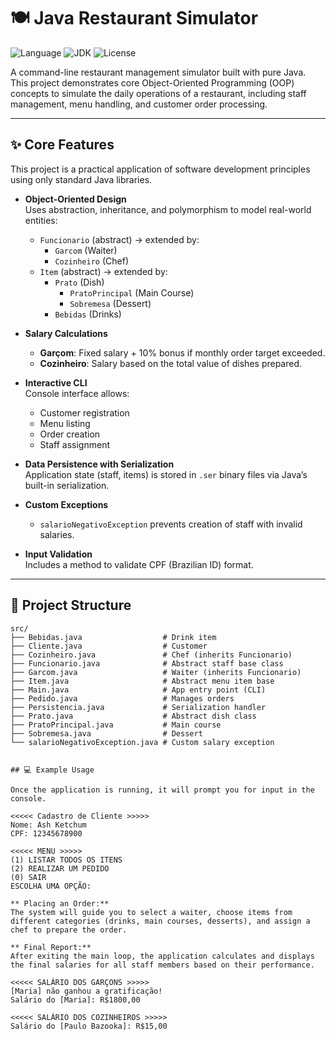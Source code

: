 # 🍽️ Java Restaurant Simulator

![Language](https://img.shields.io/badge/Language-Java-blue.svg)
![JDK](https://img.shields.io/badge/JDK-17-orange.svg)
![License](https://img.shields.io/badge/License-MIT-green.svg)

A command-line restaurant management simulator built with pure Java. This project demonstrates core Object-Oriented Programming (OOP) concepts to simulate the daily operations of a restaurant, including staff management, menu handling, and customer order processing.

---

## ✨ Core Features

This project is a practical application of software development principles using only standard Java libraries.

- **Object-Oriented Design**  
  Uses abstraction, inheritance, and polymorphism to model real-world entities:
  - `Funcionario` (abstract) → extended by:
    - `Garcom` (Waiter)
    - `Cozinheiro` (Chef)
  - `Item` (abstract) → extended by:
    - `Prato` (Dish)
      - `PratoPrincipal` (Main Course)
      - `Sobremesa` (Dessert)
    - `Bebidas` (Drinks)

- **Salary Calculations**  
  - **Garçom**: Fixed salary + 10% bonus if monthly order target exceeded.  
  - **Cozinheiro**: Salary based on the total value of dishes prepared.

- **Interactive CLI**  
  Console interface allows:
  - Customer registration  
  - Menu listing  
  - Order creation  
  - Staff assignment

- **Data Persistence with Serialization**  
  Application state (staff, items) is stored in `.ser` binary files via Java’s built-in serialization.

- **Custom Exceptions**  
  - `salarioNegativoException` prevents creation of staff with invalid salaries.

- **Input Validation**  
  Includes a method to validate CPF (Brazilian ID) format.

---

## 📂 Project Structure

```plaintext
src/
├── Bebidas.java                  # Drink item
├── Cliente.java                  # Customer
├── Cozinheiro.java               # Chef (inherits Funcionario)
├── Funcionario.java              # Abstract staff base class
├── Garcom.java                   # Waiter (inherits Funcionario)
├── Item.java                     # Abstract menu item base
├── Main.java                     # App entry point (CLI)
├── Pedido.java                   # Manages orders
├── Persistencia.java             # Serialization handler
├── Prato.java                    # Abstract dish class
├── PratoPrincipal.java           # Main course
├── Sobremesa.java                # Dessert
└── salarioNegativoException.java # Custom salary exception


## 💻 Example Usage

Once the application is running, it will prompt you for input in the console.

<<<<< Cadastro de Cliente >>>>>
Nome: Ash Ketchum
CPF: 12345678900

<<<<< MENU >>>>>
(1) LISTAR TODOS OS ITENS
(2) REALIZAR UM PEDIDO
(0) SAIR
ESCOLHA UMA OPÇÃO:

** Placing an Order:**
The system will guide you to select a waiter, choose items from different categories (drinks, main courses, desserts), and assign a chef to prepare the order.

** Final Report:**
After exiting the main loop, the application calculates and displays the final salaries for all staff members based on their performance.

<<<<< SALÁRIO DOS GARÇONS >>>>>
[Maria] não ganhou a gratificação!
Salário do [Maria]: R$1800,00

<<<<< SALÁRIO DOS COZINHEIROS >>>>>
Salário do [Paulo Bazooka]: R$15,00
